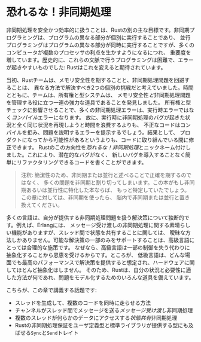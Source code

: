 <!-- # Fearless Concurrency -->

# 恐れるな！非同期処理

<!-- Handling concurrent programming safely and efficiently is another of Rust’s -->
<!-- major goals. *Concurrent programming*, where different parts of a program -->
<!-- execute independently, and *parallel programming*, where different parts of a -->
<!-- program execute at the same time, are becoming increasingly important as more -->
<!-- computers take advantage of their multiple processors. Historically, -->
<!-- programming in these contexts has been difficult and error prone: Rust hopes to -->
<!-- change that. -->

非同期処理を安全かつ効率的に扱うことは、Rustの別の主な目標です。非同期プログラミングは、プログラムの異なる部分が個別に実行することであり、
並行プログラミングはプログラムの異なる部分が同時に実行することですが、多くのコンピュータが複数のプロセッサの利点を生かすようになるにつれ、
重要度を増しています。歴史的に、これらの文脈で行うプログラミングは困難で、エラーが起きやすいものでした:
Rustはこれを変えると期待されています。

<!-- 5行目のleverageがよくわからない -->

<!-- Initially, the Rust team thought that ensuring memory safety and preventing -->
<!-- concurrency problems were two separate challenges to be solved with different -->
<!-- methods. Over time, the team discovered that the ownership and type systems are -->
<!-- a powerful set of tools to help manage memory safety *and* concurrency -->
<!-- problems! By leveraging ownership and type checking, many concurrency errors -->
<!-- are *compile time* errors in Rust rather than runtime errors. Therefore, rather -->
<!-- than you spending lots of time trying to reproduce the exact circumstances -->
<!-- under which a runtime concurrency bug occurs, incorrect code will refuse to -->
<!-- compile and present an error explaining the problem. As a result, you can fix -->
<!-- your code while you’re working on it rather than potentially after it has been -->
<!-- shipped to production. We’ve nicknamed this aspect of Rust *fearless* -->
<!-- *concurrency*. Fearless concurrency allows you to write code that is free of -->
<!-- subtle bugs and is easy to refactor without introducing new bugs. -->

当初、Rustチームは、メモリ安全性を期することと、非同期処理問題を回避することは、
異なる方法で解決すべき2つの個別の挑戦だと考えていました。時間とともに、チームは、所有権と型システムは、
メモリ安全性*と*非同期処理問題を管理する役に立つ一連の強力な道具であることを発見しました。
所有権と型チェックに影響させることで、多くの非同期処理エラーは、実行時エラーではなく*コンパイル*エラーになります。
故に、実行時に非同期処理のバグが起きた状況と全く同じ状況を再現しようと時間を浪費するよりも、
不正なコードはコンパイルを拒み、問題を説明するエラーを提示するでしょう。結果として、
プロダクトになってから可能性があるというよりも、コードに取り組んでいる間に修正できます。
Rustのこの方向性を*恐れるな！非同期処理*とニックネーム付けしました。これにより、潜在的なバグがなく、
新しいバグを導入することなく簡単にリファクタリングできるコードを書くことができます。

<!-- Note: For simplicity’s sake, we’ll refer to many of the problems as -->
<!-- concurrent rather than being more precise by saying concurrent and/or -->
<!-- parallel. If this book was specifically about concurrency and/or parallelism, -->
<!-- we’d be more. specific. For this chapter, please mentally substitute -->
<!-- concurrent and/or parallel whenever we use concurrent. -->

> 注釈: 簡潔性のため、非同期または並行と述べることで正確を期するのではなく、
> 多くの問題を非同期と割り切ってしまいます。この本がもし非同期あるいは並行性に特化した本ならば、
> もっと特定していたでしょう。この章に対しては、非同期を使ったら、
> 脳内で非同期または並行と置き換えてください。

<!-- Many languages are dogmatic about the solutions they offer for handling -->
<!-- concurrent problems. For example, Erlang has elegant functionality for message -->
<!-- passing concurrency but has only obscure ways to share state between threads. -->
<!-- Supporting only a subset of possible solutions is a reasonable strategy for -->
<!-- higher-level languages, because a higher-level language promises benefits from -->
<!-- giving up some control to gain abstractions. However, lower-level languages are -->
<!-- expected to provide the solution with the best performance in any given -->
<!-- situation and have fewer abstractions over the hardware. Therefore, Rust offers -->
<!-- a variety of tools for modeling problems in whatever way is appropriate for -->
<!-- your situation and requirements. -->

多くの言語は、自分が提供する非同期処理問題を扱う解決策について独断的です。例えば、Erlangには、
メッセージ受け渡しの非同期処理に関する素晴らしい機能がありますが、スレッド間で状態を共有することに関しては、
曖昧な方法しかありません。可能な解決策の一部のみをサポートすることは、高級言語にとっては合理的な施策です。
なぜなら、高級言語は一部の制御を失う代わりに抽象化することから恩恵を受けるからです。ところが、
低級言語は、どんな場面でも最高のパフォーマンスで解決策を提供すると想定され、ハードウェアに関してほとんど抽象化はしません。
そのため、Rustは、自分の状況と必要性に適した方法が何であれ、問題をモデル化するためのいろんな道具を備えています。

<!-- Here are the topics we’ll cover in this chapter: -->

こちらが、この章で講義する話題です:

<!-- * How to create threads to run multiple pieces of code at the same time -->
<!-- * *Message passing* concurrency, where channels send messages between threads -->
<!-- * *Shared state* concurrency, where multiple threads have access to some piece -->
<!--   of data -->
<!-- * The `Sync` and `Send` traits, which extend Rust’s concurrency guarantees to -->
<!--   user-defined types as well as types provided by the standard library -->

* スレッドを生成して、複数のコードを同時に走らせる方法
* チャンネルがスレッド間でメッセージを送る*メッセージ受け渡し*非同期処理
* 複数のスレッドが何らかのデータにアクセスする*状態共有*非同期処理
* Rustの非同期処理保証をユーザ定義型と標準ライブラリが提供する型にも及ばせる`Sync`と`Send`トレイト

